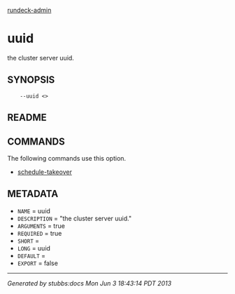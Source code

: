 [rundeck-admin](../../index.html)

# uuid

the cluster server uuid.

## SYNOPSIS

        --uuid <>

## README



## COMMANDS

The following commands use this option.

* [schedule-takeover](../../commands/schedule-takeover/index.html)

## METADATA

* `NAME` = uuid
* `DESCRIPTION` = "the cluster server uuid."
* `ARGUMENTS` = true
* `REQUIRED` = true
* `SHORT` = 
* `LONG` = uuid
* `DEFAULT` = 
* `EXPORT` = false

----

*Generated by stubbs:docs Mon Jun  3 18:43:14 PDT 2013*

